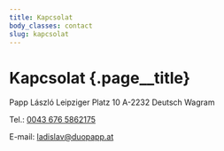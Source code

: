 ```yaml
---
title: Kapcsolat
body_classes: contact
slug: kapcsolat
---
```


# Kapcsolat {.page__title}

Papp László
Leipziger Platz 10
A-2232 Deutsch Wagram

Tel.: <a href="tel:0043 676 5862175">0043 676 5862175</a>

E-mail: [ladislav@duopapp.at](mailto:ladislav@duopapp.at)
